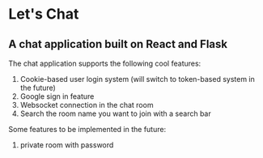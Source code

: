 # Let's Chat

## A chat application built on React and Flask
The chat application supports the following cool features:
1. Cookie-based user login system (will switch to token-based system in the future)
2. Google sign in feature
3. Websocket connection in the chat room
4. Search the room name you want to join with a search bar

Some features to be implemented in the future:
1. private room with password